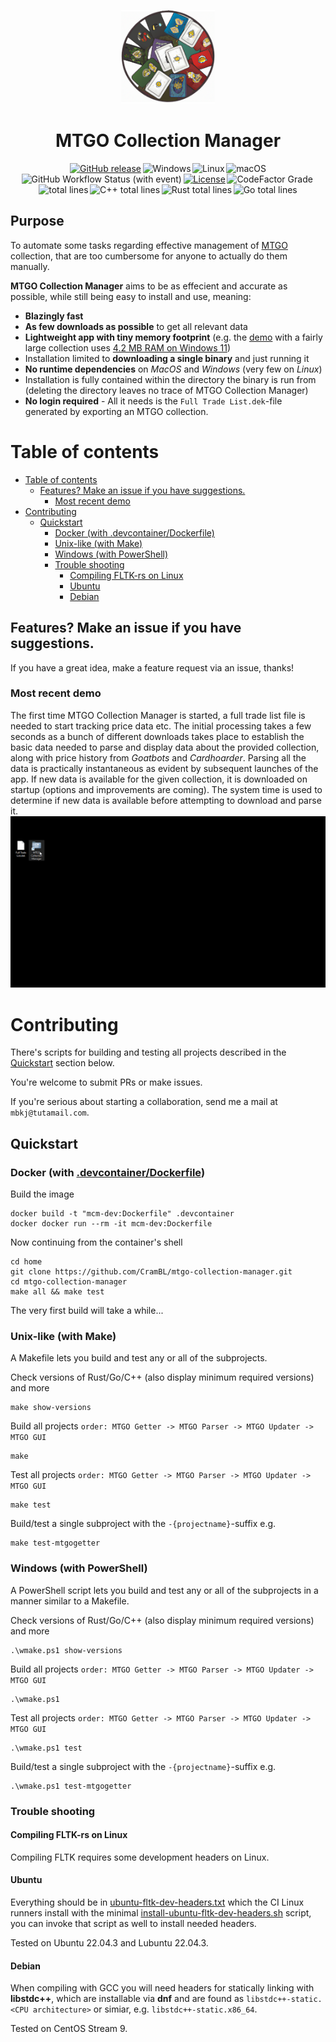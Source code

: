 
<p align="center">
<img src="mtgogui/assets/logo-card-pile.png" alt="logo" width="150"/>
</p>
<h1 align="center">
MTGO Collection Manager
</h1>

<!-- navbar -->
<div align="center">
  <a href="https://github.com/CramBL/mtgo-collection-manager/releases" title="Latest Stable GitHub Release"><img src="https://img.shields.io/github/release/CramBL/mtgo-collection-manager/all.svg?style=flat&logo=github&logoColor=white&colorB=blue&label=" alt="GitHub release"></a>&thinsp;<img src="https://img.shields.io/badge/-Windows-6E46A2.svg?style=flat&logo=windows-11&logoColor=white" alt="Windows" title="Supported Platform: Windows">&thinsp;<img src="https://img.shields.io/badge/-Linux-9C2A91.svg?style=flat&logo=linux&logoColor=white" alt="Linux" title="Supported Platform: Linux">&thinsp;<img src="https://img.shields.io/badge/-macOS-red.svg?style=flat&logo=apple&logoColor=white" alt="macOS" title="Supported Platform: macOS">
  <br>
  <img alt="GitHub Workflow Status (with event)" src="https://img.shields.io/github/actions/workflow/status/CramBL/mtgo-collection-manager/integration-ci.yml?label=CI">&thinsp;<a href="https://github.com/CramBL/mtgo-collection-manager/blob/master/LICENSE" title="Project License: MPLv2"><img src="https://img.shields.io/github/license/crambl/mtgo-collection-manager?style=flat&label=%20&color=grey" alt="License"></a>&thinsp;<img alt="CodeFactor Grade" src="https://img.shields.io/codefactor/grade/github/CramBL/mtgo-collection-manager?style=flat&logo=codefactor&logoColor=white&label=Code%20Quality">&thinsp;<img src="https://tokei.rs/b1/github/CramBL/mtgo-collection-manager?type=Rust,Go,C%2b%2b,C%2b%2b%20Header&style=flat&label=Total lines" alt="total lines"></a>&thinsp;<img src="https://tokei.rs/b1/github/CramBL/mtgo-collection-manager?type=C%2b%2b,C%2b%2b%20Header&style=flat&logo=https://simpleicons.org/icons/cplusplus.svg&label=&color=003aff" alt="C++ total lines"></a>&thinsp;<img src="https://tokei.rs/b1/github/CramBL/mtgo-collection-manager?type=Rust&style=flat&logo=https://simpleicons.org/icons/rust.svg&label=&color=e36705" alt="Rust total lines"></a>&thinsp;<img src="https://tokei.rs/b1/github/CramBL/mtgo-collection-manager?type=Go&style=flat&logo=https://simpleicons.org/icons/go.svg&label=&color=00a6e9" alt="Go total lines"></a>
</div>

## Purpose
To automate some tasks regarding effective management of [MTGO](https://www.mtgo.com/en/mtgo) collection, that are too cumbersome for anyone to actually do them manually.

**MTGO Collection Manager** aims to be as effecient and accurate as possible, while still being easy to install and use, meaning:
  * **Blazingly fast**
  * **As few downloads as possible** to get all relevant data
  * **Lightweight app with tiny memory footprint** (e.g. the [demo](#most-recent-demo) with a fairly large collection uses [4.2 MB RAM on Windows 11](.github/doc/mtgo-cm-process-view-windows.png))
  * Installation limited to **downloading a single binary** and just running it
  * **No runtime dependencies** on *MacOS* and *Windows* (very few on *Linux*)
  * Installation is fully contained within the directory the binary is run from (deleting the directory leaves no trace of MTGO Collection Manager)
  * **No login required** - All it needs is the `Full Trade List.dek`-file generated by exporting an MTGO collection.

# Table of contents
- [Table of contents](#table-of-contents)
  - [Features? Make an issue if you have suggestions.](#features-make-an-issue-if-you-have-suggestions)
    - [Most recent demo](#most-recent-demo)
- [Contributing](#contributing)
  - [Quickstart](#quickstart)
    - [Docker (with .devcontainer/Dockerfile)](#docker-with-devcontainerdockerfile)
    - [Unix-like (with Make)](#unix-like-with-make)
    - [Windows (with PowerShell)](#windows-with-powershell)
    - [Trouble shooting](#trouble-shooting)
      - [Compiling FLTK-rs on Linux](#compiling-fltk-rs-on-linux)
      - [Ubuntu](#ubuntu)
      - [Debian](#debian)


## Features? Make an issue if you have suggestions.
If you have a great idea, make a feature request via an issue, thanks!

### Most recent demo
The first time MTGO Collection Manager is started, a full trade list file is needed to start tracking price data etc. The initial processing takes a few seconds as a bunch of different downloads takes place to establish the basic data needed to parse and display data about the provided collection, along with price history from *Goatbots* and *Cardhoarder*. Parsing all the data is practically instantaneous as evident by subsequent launches of the app. If new data is available for the given collection, it is downloaded on startup (options and improvements are coming). The system time is used to determine if new data is available before attempting to download and parse it.
![Demo](.github/most-recent-demo.gif)

# Contributing
There's scripts for building and testing all projects described in the [Quickstart](#quickstart) section below.

You're welcome to submit PRs or make issues.

If you're serious about starting a collaboration, send me a mail at `mbkj@tutamail.com`.

## Quickstart
### Docker (with [.devcontainer/Dockerfile](.devcontainer/Dockerfile))
Build the image
```shell
docker build -t "mcm-dev:Dockerfile" .devcontainer
docker docker run --rm -it mcm-dev:Dockerfile
```
Now continuing from the container's shell
```shell
cd home
git clone https://github.com/CramBL/mtgo-collection-manager.git
cd mtgo-collection-manager
make all && make test
```
The very first build will take a while...
### Unix-like (with Make)
A Makefile lets you build and test any or all of the subprojects.

Check versions of Rust/Go/C++ (also display minimum required versions) and more
```shell
make show-versions
```

Build all projects `order: MTGO Getter -> MTGO Parser -> MTGO Updater -> MTGO GUI`
```shell
make
```
Test all projects `order: MTGO Getter -> MTGO Parser -> MTGO Updater -> MTGO GUI`
```shell
make test
```
Build/test a single subproject with the `-{projectname}`-suffix e.g.
```shell
make test-mtgogetter
```

### Windows (with PowerShell)

A PowerShell script lets you build and test any or all of the subprojects in a manner similar to a Makefile.

Check versions of Rust/Go/C++ (also display minimum required versions) and more
```shell
.\wmake.ps1 show-versions
```

Build all projects `order: MTGO Getter -> MTGO Parser -> MTGO Updater -> MTGO GUI`
```shell
.\wmake.ps1
```
Test all projects `order: MTGO Getter -> MTGO Parser -> MTGO Updater -> MTGO GUI`
```shell
.\wmake.ps1 test
```
Build/test a single subproject with the `-{projectname}`-suffix e.g.
```shell
.\wmake.ps1 test-mtgogetter
```

### Trouble shooting
#### Compiling FLTK-rs on Linux
Compiling FLTK requires some development headers on Linux.
#### Ubuntu
Everything should be in [ubuntu-fltk-dev-headers.txt](build-util/dev-ubuntu/ubuntu-fltk-dev-headers.txt) which the CI Linux runners install with the minimal [install-ubuntu-fltk-dev-headers.sh](build-util/dev-ubuntu/install-ubuntu-fltk-dev-headers.sh) script, you can invoke that script as well to install needed headers.

Tested on Ubuntu 22.04.3 and Lubuntu 22.04.3.

#### Debian
When compiling with GCC you will need headers for statically linking with **libstdc++**, which are installable via **dnf** and are found as `libstdc++-static.<CPU architecture>` or simiar, e.g. `libstdc++-static.x86_64`.

Tested on CentOS Stream 9.